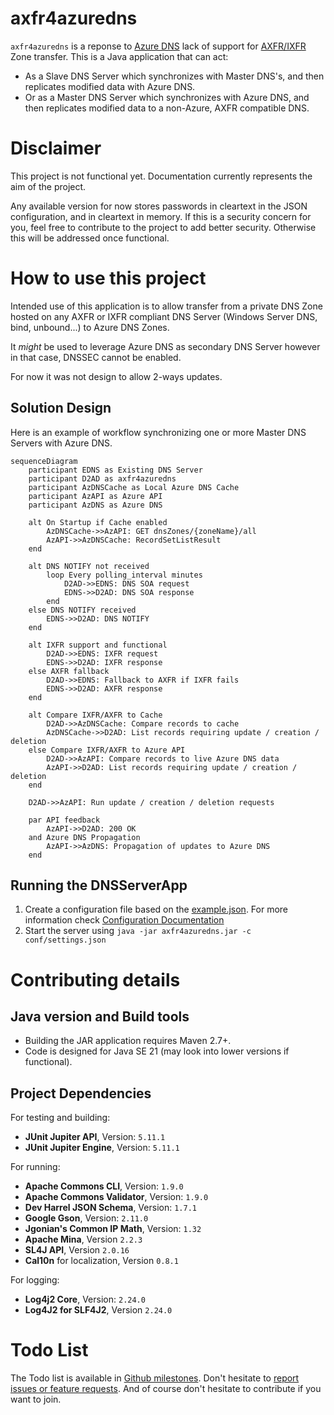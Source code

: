 # axfr4azuredns
`axfr4azuredns` is a reponse to [Azure DNS](https://learn.microsoft.com/en-us/azure/dns/dns-overview) lack of support for [AXFR/IXFR](https://learn.microsoft.com/en-us/azure/dns/dns-faq#does-azure-dns-support-zone-transfers--axfr-ixfr--) Zone transfer.
This is a Java application that can act:
* As a Slave DNS Server which synchronizes with Master DNS's, and then replicates modified data with Azure DNS.
* Or as a Master DNS Server which synchronizes with Azure DNS, and then replicates modified data to a non-Azure, AXFR compatible DNS.

# Disclaimer

This project is not functional yet. Documentation currently represents the aim of the project.

Any available version for now stores passwords in cleartext in the JSON configuration, and in cleartext in memory. If this is a security concern for you, feel free to contribute to the project to add better security. Otherwise this will be addressed once functional.

# How to use this project

Intended use of this application is to allow transfer from a private DNS Zone hosted on any AXFR or IXFR compliant DNS Server (Windows Server DNS, bind, unbound...) to Azure DNS Zones.

It *might* be used to leverage Azure DNS as secondary DNS Server however in that case, DNSSEC cannot be enabled.

For now it was not design to allow 2-ways updates.

## Solution Design

Here is an example of workflow synchronizing one or more Master DNS Servers with Azure DNS.

```mermaid
sequenceDiagram
    participant EDNS as Existing DNS Server
    participant D2AD as axfr4azuredns
    participant AzDNSCache as Local Azure DNS Cache
    participant AzAPI as Azure API
    participant AzDNS as Azure DNS
    
    alt On Startup if Cache enabled
        AzDNSCache->>AzAPI: GET dnsZones/{zoneName}/all
        AzAPI->>AzDNSCache: RecordSetListResult
    end

    alt DNS NOTIFY not received
        loop Every polling_interval minutes
            D2AD->>EDNS: DNS SOA request
            EDNS->>D2AD: DNS SOA response
        end
    else DNS NOTIFY received
        EDNS->>D2AD: DNS NOTIFY
    end

    alt IXFR support and functional
        D2AD->>EDNS: IXFR request
        EDNS->>D2AD: IXFR response
    else AXFR fallback
        D2AD->>EDNS: Fallback to AXFR if IXFR fails
        EDNS->>D2AD: AXFR response
    end

    alt Compare IXFR/AXFR to Cache
        D2AD->>AzDNSCache: Compare records to cache
        AzDNSCache->>D2AD: List records requiring update / creation / deletion
    else Compare IXFR/AXFR to Azure API
        D2AD->>AzAPI: Compare records to live Azure DNS data
        AzAPI->>D2AD: List records requiring update / creation / deletion
    end

    D2AD->>AzAPI: Run update / creation / deletion requests

    par API feedback
        AzAPI->>D2AD: 200 OK
    and Azure DNS Propagation
        AzAPI->>AzDNS: Propagation of updates to Azure DNS
    end
```

## Running the DNSServerApp

1. Create a configuration file based on the [example.json](conf/example.json). For more information check [Configuration Documentation](conf/README.md)
2. Start the server using `java -jar axfr4azuredns.jar -c conf/settings.json`

# Contributing details

## Java version and Build tools

* Building the JAR application requires Maven 2.7+.
* Code is designed for Java SE 21 (may look into lower versions if functional).

## Project Dependencies

For testing and building:
- **JUnit Jupiter API**, Version: `5.11.1`
- **JUnit Jupiter Engine**, Version: `5.11.1`

For running:
- **Apache Commons CLI**, Version: `1.9.0`
- **Apache Commons Validator**, Version: `1.9.0`
- **Dev Harrel JSON Schema**, Version: `1.7.1`
- **Google Gson**, Version: `2.11.0`
- **Jgonian's Common IP Math**, Version: `1.32`
- **Apache Mina**, Version `2.2.3`
- **SL4J API**, Version `2.0.16`
- **Cal10n** for localization, Version `0.8.1`

For logging:
- **Log4j2 Core**, Version: `2.24.0`
- **Log4J2 for SLF4J2**, Version `2.24.0`

# Todo List

The Todo list is available in [Github milestones](https://github.com/vivienbo/axfr4azuredns/milestones).
Don't hesitate to [report issues or feature requests](https://github.com/vivienbo/axfr4azuredns/issues).
And of course don't hesitate to contribute if you want to join.